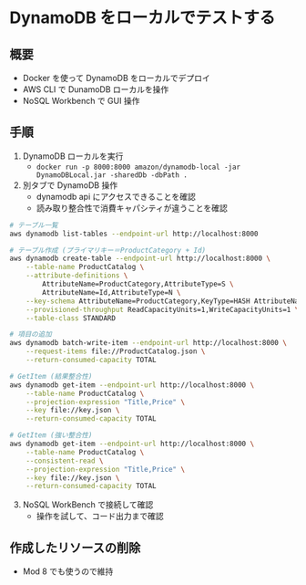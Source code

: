 # DynamoDB をローカルでテストする

## 概要

- Docker を使って DynamoDB をローカルでデプロイ
- AWS CLI で DunamoDB ローカルを操作
- NoSQL Workbench で GUI 操作

## 手順

1. DynamoDB ローカルを実行
   - `docker run -p 8000:8000 amazon/dynamodb-local -jar DynamoDBLocal.jar -sharedDb -dbPath .`
2. 別タブで DynamoDB 操作
   - dynamodb api にアクセスできることを確認
   - 読み取り整合性で消費キャパシティが違うことを確認

```sh
# テーブル一覧
aws dynamodb list-tables --endpoint-url http://localhost:8000

# テーブル作成 (プライマリキー＝ProductCategory + Id)
aws dynamodb create-table --endpoint-url http://localhost:8000 \
    --table-name ProductCatalog \
    --attribute-definitions \
        AttributeName=ProductCategory,AttributeType=S \
        AttributeName=Id,AttributeType=N \
    --key-schema AttributeName=ProductCategory,KeyType=HASH AttributeName=Id,KeyType=RANGE \
    --provisioned-throughput ReadCapacityUnits=1,WriteCapacityUnits=1 \
    --table-class STANDARD

# 項目の追加
aws dynamodb batch-write-item --endpoint-url http://localhost:8000 \
    --request-items file://ProductCatalog.json \
    --return-consumed-capacity TOTAL

# GetItem (結果整合性)
aws dynamodb get-item --endpoint-url http://localhost:8000 \
    --table-name ProductCatalog \
    --projection-expression "Title,Price" \
    --key file://key.json \
    --return-consumed-capacity TOTAL

# GetItem (強い整合性)
aws dynamodb get-item --endpoint-url http://localhost:8000 \
    --table-name ProductCatalog \
    --consistent-read \
    --projection-expression "Title,Price" \
    --key file://key.json \
    --return-consumed-capacity TOTAL
```

3. NoSQL WorkBench で接続して確認
   - 操作を試して、コード出力まで確認

## 作成したリソースの削除

- Mod 8 でも使うので維持
